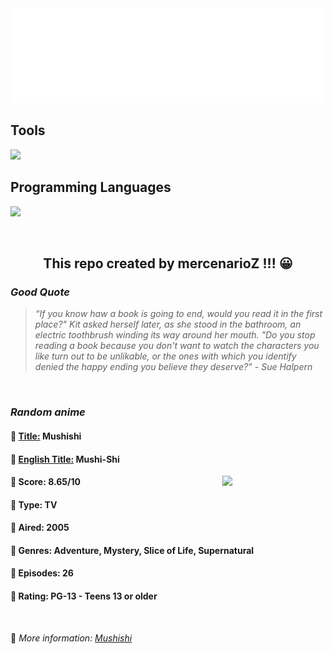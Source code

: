 
<img src="svg/nai.svg" />

<p>
  <h2>Tools</h2>
  <a href="https://skillicons.dev">
    <img src="https://skillicons.dev/icons?i=git,bash,vim,ubuntu,tensorflow,pytorch,docker,raspberrypi" />
  </a>

  <br />

  <h2>Programming Languages</h2>

  <a href="https://skillicons.dev">
    <img src="https://skillicons.dev/icons?i=python,c,cpp" />
  </a>
</p>

<br />

<h2 align="center">This repo created by mercenarioZ !!! 😀</h2>
<h3><i>Good Quote</i></h3>

<blockquote>
<i>
“If you know haw a book is going to end, would you read it in the first place?" Kit asked herself later, as she stood in the bathroom, an electric toothbrush winding its way around her mouth. "Do you stop reading a book because you don't want to watch the characters you like turn out to be unlikable, or the ones with which you identify denied the happy ending you believe they deserve?” - Sue Halpern
</i>
</blockquote>

<br />

<h3><i>Random anime</i></h3>

<h4>
  <strong>🥭 <u>Title:</u></strong> Mushishi
</h4>

<h4>🌿 <u>English Title:</u> Mushi-Shi</h4>

<img align="right" width="165" src=https://cdn.myanimelist.net/images/anime/2/73862.jpg />

<h4>🌱 Score: 8.65/10</h4>

<h4>🌲 Type: TV</h4>

<h4>🌴 Aired: 2005</h4>

<h4>🌵 Genres: Adventure, Mystery, Slice of Life, Supernatural</h4>

<h4>🥑 Episodes: 26</h4>

<h4>🍏 Rating: PG-13 - Teens 13 or older</h4>

<br />

🍂 *More information: [Mushishi](https://myanimelist.net/anime/457/Mushishi)*
    